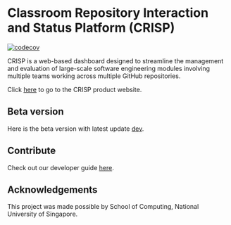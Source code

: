 # Classroom Repository Interaction and Status Platform (CRISP)

[![codecov](https://codecov.io/gh/NUS-CRISP/CRISP/graph/badge.svg?token=4CFN12JJ3Y)](https://codecov.io/gh/NUS-CRISP/CRISP)

CRISP is a web-based dashboard designed to streamline the management and evaluation of large-scale software engineering modules involving multiple teams working across multiple GitHub repositories.

Click [here](https://crisp.comp.nus.edu.sg/) to go to the CRISP product website.

## Beta version
Here is the beta version with latest update [dev](https://crisp-dev.comp.nus.edu.sg/).

## Contribute

Check out our developer guide [here](https://github.com/NUS-CRISP/CRISP/wiki).

## Acknowledgements

This project was made possible by School of Computing, National University of Singapore.
